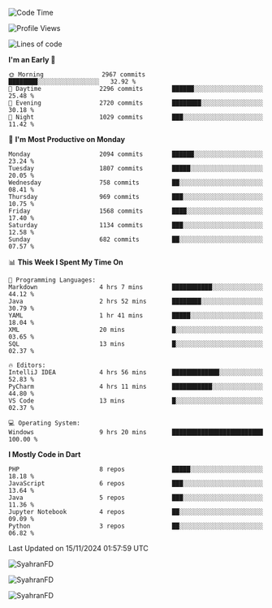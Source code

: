 <!--START_SECTION:waka-->
![Code Time](http://img.shields.io/badge/Code%20Time-491%20hrs%2059%20mins-blue)

![Profile Views](http://img.shields.io/badge/Profile%20Views-0-blue)

![Lines of code](https://img.shields.io/badge/From%20Hello%20World%20I%27ve%20Written-3.7%20million%20lines%20of%20code-blue)

**I'm an Early 🐤** 

```text
🌞 Morning                2967 commits        ████████░░░░░░░░░░░░░░░░░   32.92 % 
🌆 Daytime                2296 commits        ██████░░░░░░░░░░░░░░░░░░░   25.48 % 
🌃 Evening                2720 commits        ████████░░░░░░░░░░░░░░░░░   30.18 % 
🌙 Night                  1029 commits        ███░░░░░░░░░░░░░░░░░░░░░░   11.42 % 
```
📅 **I'm Most Productive on Monday** 

```text
Monday                   2094 commits        ██████░░░░░░░░░░░░░░░░░░░   23.24 % 
Tuesday                  1807 commits        █████░░░░░░░░░░░░░░░░░░░░   20.05 % 
Wednesday                758 commits         ██░░░░░░░░░░░░░░░░░░░░░░░   08.41 % 
Thursday                 969 commits         ███░░░░░░░░░░░░░░░░░░░░░░   10.75 % 
Friday                   1568 commits        ████░░░░░░░░░░░░░░░░░░░░░   17.40 % 
Saturday                 1134 commits        ███░░░░░░░░░░░░░░░░░░░░░░   12.58 % 
Sunday                   682 commits         ██░░░░░░░░░░░░░░░░░░░░░░░   07.57 % 
```


📊 **This Week I Spent My Time On** 

```text
💬 Programming Languages: 
Markdown                 4 hrs 7 mins        ███████████░░░░░░░░░░░░░░   44.12 % 
Java                     2 hrs 52 mins       ████████░░░░░░░░░░░░░░░░░   30.79 % 
YAML                     1 hr 41 mins        █████░░░░░░░░░░░░░░░░░░░░   18.04 % 
XML                      20 mins             █░░░░░░░░░░░░░░░░░░░░░░░░   03.65 % 
SQL                      13 mins             █░░░░░░░░░░░░░░░░░░░░░░░░   02.37 % 

🔥 Editors: 
IntelliJ IDEA            4 hrs 56 mins       █████████████░░░░░░░░░░░░   52.83 % 
PyCharm                  4 hrs 11 mins       ███████████░░░░░░░░░░░░░░   44.80 % 
VS Code                  13 mins             █░░░░░░░░░░░░░░░░░░░░░░░░   02.37 % 

💻 Operating System: 
Windows                  9 hrs 20 mins       █████████████████████████   100.00 % 
```

**I Mostly Code in Dart** 

```text
PHP                      8 repos             █████░░░░░░░░░░░░░░░░░░░░   18.18 % 
JavaScript               6 repos             ███░░░░░░░░░░░░░░░░░░░░░░   13.64 % 
Java                     5 repos             ███░░░░░░░░░░░░░░░░░░░░░░   11.36 % 
Jupyter Notebook         4 repos             ██░░░░░░░░░░░░░░░░░░░░░░░   09.09 % 
Python                   3 repos             ██░░░░░░░░░░░░░░░░░░░░░░░   06.82 % 
```




 Last Updated on 15/11/2024 01:57:59 UTC
<!--END_SECTION:waka-->

<p align="left">
  <img src="https://github-readme-stats.vercel.app/api/top-langs?username=SyahranFD&layout=donut&hide=C%2B%2B,CMake,css&show_icons=true&locale=en&&theme=blueberry" alt="SyahranFD" />
</p>

<p align="left">
  <img src="https://github-readme-stats.vercel.app/api?username=SyahranFD&show_icons=true&locale=en&theme=blueberry" alt="SyahranFD" />
</p>

<p align="left">
  <img src="https://streak-stats.demolab.com/?user=SyahranFD&theme=blueberry" alt="SyahranFD"/>
</p>
